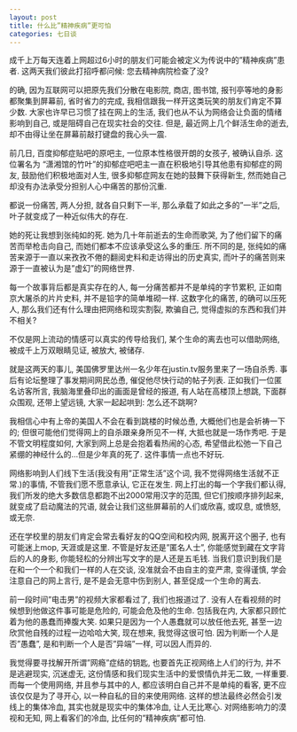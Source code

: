 ```yaml
---
layout: post
title: 什么比”精神疾病”更可怕
categories: 七日谈
---
```

成千上万每天连着上网超过6小时的朋友们可能会被定义为传说中的”精神疾病”患者. 这两天我们彼此打招呼都问候: 您去精神病院检查了没? 

的确, 因为互联网可以把原先我们分散在电影院, 商店, 图书馆, 报刊亭等地的身影都聚集到屏幕前, 省时省力的完成, 我相信跟我一样开这类玩笑的朋友们肯定不算少数. 大家也许早已习惯了挂在网上的生活, 我们也从不认为网络会让负面的情绪影响到自己, 或是阻碍自己在现实社会的交往. 但是, 最近网上几个鲜活生命的逝去, 却不由得让坐在屏幕前敲打键盘的我心头一震.

前几日, 百度抑郁症贴吧的原吧主, 一位原本性格很开朗的女孩子, 被确认自杀. 这位署名为 “潇湘馆的竹叶”的抑郁症吧吧主一直在积极地引导其他患有抑郁症的网友, 鼓励他们积极地面对人生, 很多抑郁症网友在她的鼓舞下获得新生, 然而她自己却没有办法承受分担别人心中痛苦的那份沉重. 

都说一份痛苦, 两人分担, 就各自只剩下一半, 那么承载了如此之多的”一半”之后, 叶子就变成了一种近似伟大的存在. 

她的死让我想到张纯如的死. 她为几十年前逝去的生命而歌哭, 为了他们留下的痛苦而举枪击向自己, 而她们都本不应该承受这么多的重压. 所不同的是, 张纯如的痛苦来源于一直以来孜孜不倦的翻阅史料和走访得出的历史真实, 而叶子的痛苦则来源于一直被认为是”虚幻”的网络世界. 

每一个故事背后都是真实存在的人, 每一分痛苦都并不是单纯的字节累积, 正如南京大屠杀的片片史料, 并不是铅字的简单堆砌一样. 这数字化的痛苦, 的确可以压死人, 那么我们还有什么理由把网络和现实割裂, 欺骗自己, 觉得虚拟的东西和我们并不相关? 

不仅是网上流动的情感可以真实的传导给我们, 某个生命的离去也可以借助网络, 被成千上万双眼睛见证, 被放大, 被储存. 

就是这两天的事儿, 美国佛罗里达州一名少年在justin.tv服务里来了一场自杀秀. 事后有论坛整理了事发期间网民怂恿, 催促他尽快行动的帖子列表. 正如我们一位匿名访客所言, 我脑海里叠印出的画面是曾经的报道, 有人站在高楼顶上想跳, 下面群众围观, 还带上望远镜, 大家一起起哄到: 怎么还不跳啊? 

我相信心中有上帝的美国人不会在看到跳楼的时候怂恿, 大概他们也是会祈祷一下的; 但很可能他们觉得网上的自杀跟亲身所见不一样, 大抵也就是一场作秀吧. 于是不管文明程度如何, 大家到网上总是会抱着看热闹的心态, 希望借此松弛一下自己紧绷的神经什么的…但是少年真的死了. 这件事情一点也不好玩.

网络影响到人们线下生活(我没有用”正常生活”这个词, 我不觉得网络生活就不正常.)的事情, 不管我们愿不愿意承认, 它正在发生. 网上打出的每一个字我们都认得, 我们所发的绝大多数信息都跑不出2000常用汉字的范围, 但它们按顺序排列起来, 就变成了启动魔法的咒语, 就会让我们这些屏幕前的人们或欣喜, 或叹息, 或愤怒, 或无奈. 

还在学校里的朋友们肯定会常去看好友的QQ空间和校内网, 脱离开这个圈子, 也有可能迷上mop, 天涯或是这里. 不管是好友还是”匿名人士”, 你能感觉到藏在文字背后的人的身影, 你能轻松的分辨出写文字的是人还是五毛钱. 当我们意识到我们是在和一个一个和我们一样的人在交谈, 没准就会不由自主的变严肃, 变得谨慎, 学会注意自己的网上言行, 是不是会无意中伤到别人, 甚至促成一个生命的离去.

前一段时间”电击男”的视频大家都看过了, 我们也报道过了. 没有人在看视频的时候想到他做这件事可能是危险的, 可能会危及他的生命. 包括我在内, 大家都只顾忙着为他的愚蠢而捧腹大笑. 如果只是因为一个人愚蠢就可以放任他去死, 甚至一边欣赏他自残的过程一边哈哈大笑, 现在想来, 我觉得这很可怕. 因为判断一个人是否”愚蠢”, 是和判断一个人是否”异端”一样, 可以因人而异的.

我觉得要寻找解开所谓”网瘾”症结的钥匙, 也要首先正视网络上人们的行为, 并不是逃避现实, 沉迷虚无, 这份情感和我们现实生活中的爱恨情仇并无二致, 一样重要. 而每一个使用网络, 并且参与其中的人, 都应该明白自己并不是单纯的看客, 更不应该仅仅是为了寻开心, 以一种自私的目的来使用网络. 这样的想法最终必然会引发线上的集体冷血, 其实也就是现实中的集体冷血, 让人无比寒心. 对网络影响力的漠视和无知, 网上看客们的冷血, 比任何的”精神疾病”都可怕.